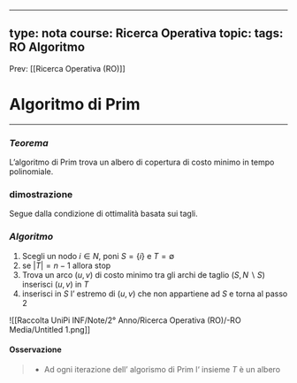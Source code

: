 
---
type: nota
course: Ricerca Operativa
topic: 
tags: RO Algoritmo
---

Prev: [[Ricerca Operativa (RO)]]

# Algoritmo di Prim
---


### *Teorema*

L’algoritmo di Prim trova un albero di copertura di costo minimo in tempo polinomiale.

### dimostrazione

Segue dalla condizione di ottimalità basata sui tagli.

### *Algoritmo*

1. Scegli un nodo $i \in N$, poni $S = \{i\}$ e $T = \emptyset$
2. se $|T|= n-1$ allora stop
3. Trova un arco $(u,v)$ di costo minimo tra gli archi de taglio $(S,N \backslash S)$ inserisci $(u,v)$ in  $T$
4. inserisci in $S$ l’ estremo di $(u,v)$ che non appartiene ad $S$ e torna al passo $2$

![[Raccolta UniPi INF/Note/2° Anno/Ricerca Operativa (RO)/-RO Media/Untitled 1.png]]


#### Osservazione
>- Ad ogni iterazione dell’ algorismo di Prim l‘ insieme  $T$ è un albero
